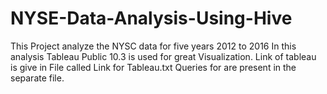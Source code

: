 # NYSE-Data-Analysis-Using-Hive
This Project analyze the NYSC data for five years 2012 to 2016 
In this analysis Tableau Public 10.3 is used for great Visualization.
Link of tableau is give in File called Link for Tableau.txt
Queries for are present in the separate file.

